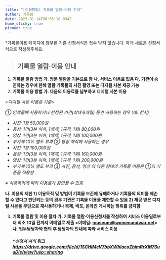 ```yaml
---
title: "[이용방법] 기록물 열람·이용 안내"
author: 기록팀
date: 2023-01-14T06:56:18.034Z
home_sticky: true
pinned: true
---
```

\*기록물이용 페이지에 첨부된 기존 신청서식은 접수 받지 않습니다. 아래 새로운 신청서식으로 작성해주세요.

> ## 기록물 열람·이용 안내

1. **기록물 열람 방법
   가. 방문 열람을 기본으로 함
   나. 서비스 이용료 없음
   다. 기관이 승인하는 경우에 한해 열람 기록물의 사진 촬영 또는 디지털 사본 제공 가능**
2. **기록물 이용 방법
   가. 다음의 이용료를 납부하고 디지털 사본 이용**

*<디지털 사본 이용료 기준>*

*① 인쇄물에 사용하거나 한정된 기간(최대 6개월) 동안 사용하는 경우 (예: 전시)*

* *사진: 1장 50,000원*
* *음성: 1건(3분 이하, 1매체, 1규격, 1회) 80,000원*
* *영상: 1건(3분 이하, 1매체, 1규격, 1회) 100,000원*
* *부가세 10% 별도 부과
  ② 영상 제작에 사용하는 경우*
* *사진: 1장 100,000원*
* *음성: 1건(3분 이하, 1매체, 1규격, 1회) 160,000원*
* *영상: 1건(3분 이하, 1매체, 1규격, 1회) 200,000원*
* *부가세 10% 별도 부과
  ③ 사진, 음성, 영상 외 다른 형태의 기록물 이용은 ①의 기준을 적용함*

*※ 이용목적에 따라 이용료가 감면될 수 있음*

 **나. 이용의 제한
    1) 이용목적 및 방법이 기록물 보존에 유해하거나 기록물의 의미를 훼손할 수 있다고 판단되는 등의 경우 기관은 기록물 이용을 제한할 수 있음
    2) 제공 받은 디지털 사본을 무단으로 재사용하거나 복제, 배포, 온라인 게시하는 행위를 금지함**

3. **기록물 열람 및 이용 절차
     가. 기록물 열람·이용신청서를 작성하여 서비스 이용일로부터 최소 10일 전까지 이메일로 제출 <이메일: museum@womenandwar.net> 
   나. 업무담당자와 협의 후 담당자의 안내에 따라 서비스 이용**

   ##### **\*신청서 서식 링크**https://drive.google.com/file/d/1SGHlMcV7bbXWbIacoZbjmRrXM76uuDIs/view?usp=sharing